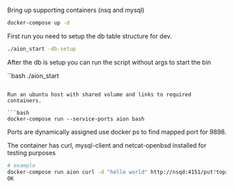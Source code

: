 Bring up supporting containers (nsq and mysql)

```bash
docker-compose up -d
```

First run you need to setup the db table structure for dev.

```bash
./aion_start -db-setup
```

After the db is setup you can run the script without args to start the bin

``bash
./aion_start
```

Run an ubuntu host with shared volume and links to required containers.

```bash
docker-compose run --service-ports aion bash
```

Ports are dynamically assigned use docker ps to find mapped port for 9898.

The container has curl, mysql-client and netcat-openbsd installed for testing purposes

```bash
# example
docker-compose run aion curl -d "hello world" http://nsqd:4151/put?topic=test
OK
```
